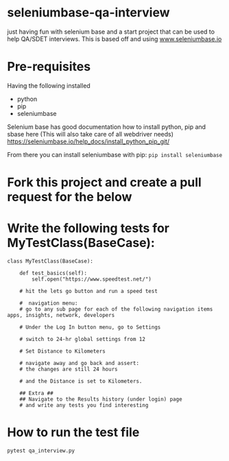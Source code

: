 # seleniumbase-qa-interview
just having fun with selenium base and a start project that can be used to help QA/SDET interviews.  This is based off and using www.seleniumbase.io

# Pre-requisites
Having the following installed
* python
* pip
* seleniumbase

Selenium base has good documentation how to install python, pip and sbase here (This will also take care of all webdriver needs)
https://seleniumbase.io/help_docs/install_python_pip_git/

From there you can install seleniumbase with pip: ```pip install seleniumbase```

# Fork this project and create a pull request for the below

# Write the following tests for MyTestClass(BaseCase):
```
class MyTestClass(BaseCase):

    def test_basics(self):
        self.open("https://www.speedtest.net/")
        
    # hit the lets go button and run a speed test
        
    #  navigation menu:
    # go to any sub page for each of the following navigation items apps, insights, network, developers

    # Under the Log In button menu, go to Settings

    # switch to 24-hr global settings from 12

    # Set Distance to Kilometers

    # navigate away and go back and assert:
    # the changes are still 24 hours

    # and the Distance is set to Kilometers.

    ## Extra ##
    ## Navigate to the Results history (under login) page
    # and write any tests you find interesting
 ```

# How to run the test file
```
pytest qa_interview.py      
```
